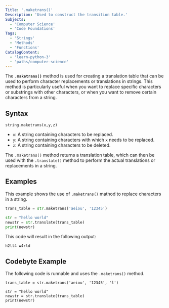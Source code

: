 ```yaml
---
Title: '.maketrans()'
Description: 'Used to construct the transition table.'
Subjects:
  - 'Computer Science'
  - 'Code Foundations'
Tags:
  - 'Strings'
  - 'Methods'
  - 'Functions'
CatalogContent:
  - 'learn-python-3'
  - 'paths/computer-science'
---
```


The **`.maketrans()`** method is used for creating a translation table that can be used to perform character replacements or translations in strings. This method is particularly useful when you want to replace specific characters or substrings with other characters, or when you want to remove certain characters from a string.

## Syntax

```pseudo
string.maketrans(x,y,z)
```

- `x`: A string containing characters to be replaced.
- `y`: A string containing characters with which `x` needs to be replaced.
- `z`: A string containing characters to be deleted.

The `.maketrans()` method returns a translation table, which can then be used with the `.translate()` method to perform the actual translations or replacements in a string.

## Examples

This example shows the use of `.maketrans()` mathod to replace characters in a string.

```python
trans_table = str.maketrans('aeiou', '12345')

str = "hello world"
newstr = str.translate(trans_table)
print(newstr)
```

This code will result in the following output:

```shell
h2ll4 w4rld
```

## Codebyte Example

The following code is runnable and uses the `.maketrans()` method.

```codebyte/python
trans_table = str.maketrans('aeiou', '12345', 'l')

str = "hello world"
newstr = str.translate(trans_table)
print(newstr)
```

